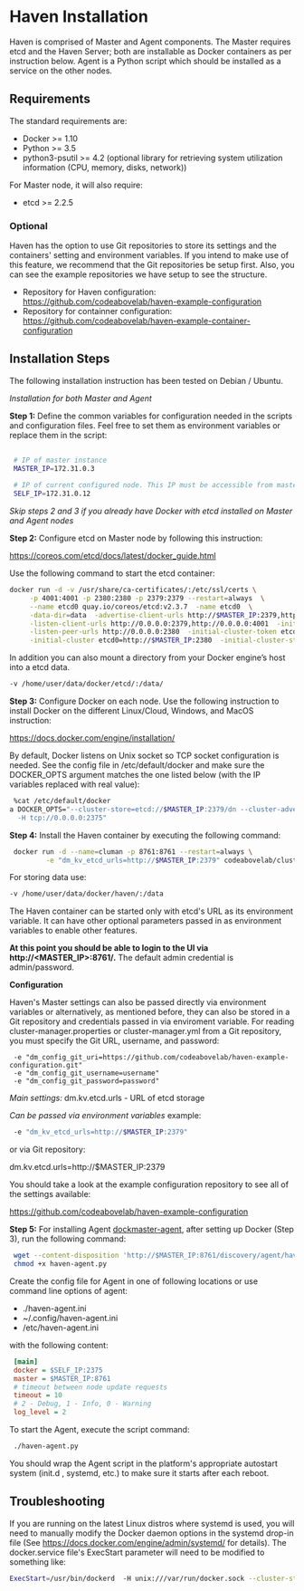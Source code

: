 # Haven Installation

Haven is comprised of Master and Agent components. The Master requires etcd and the Haven Server; both are installable as Docker containers as per instruction below.  Agent is a Python script which should be installed as a service on the other nodes. 

## Requirements

 The standard requirements are: 
 
 * Docker >= 1.10
 * Python >= 3.5
 * python3-psutil >= 4.2 (optional library for retrieving system utilization information (CPU, memory, disks, network))
 
For Master node, it will also require:
 
 * etcd >= 2.2.5

### Optional 

Haven has the option to use Git repositories to store its settings and the containers' setting and environment variables. If
you intend to make use of this feature, we recommend that the Git repositories be setup first.  Also, you can see the example
repositories we have setup to see the structure.

* Repository for Haven configuration: https://github.com/codeabovelab/haven-example-configuration
* Repository for containner configuration: https://github.com/codeabovelab/haven-example-container-configuration

## Installation Steps

The following installation instruction has been tested on Debian / Ubuntu.

*Installation for both Master and Agent*

**Step 1:** Define the common variables for configuration needed in the scripts and configuration files.  Feel free to set them as 
 environment variables or replace them in the script:
 
```sh
 
 # IP of master instance
 MASTER_IP=172.31.0.3 
 
 # IP of current configured node. This IP must be accessible from master instance
 SELF_IP=172.31.0.12
```

*Skip steps 2 and 3 if you already have Docker with etcd installed on Master and Agent nodes* 

**Step 2:** Configure etcd on Master node by following this instruction:
 
https://coreos.com/etcd/docs/latest/docker_guide.html

Use the following command to start the etcd container: 
```sh
docker run -d -v /usr/share/ca-certificates/:/etc/ssl/certs \
     -p 4001:4001 -p 2380:2380 -p 2379:2379 --restart=always  \
     --name etcd0 quay.io/coreos/etcd:v2.3.7  -name etcd0  \
     -data-dir=data  -advertise-client-urls http://$MASTER_IP:2379,http://$MASTER_IP:4001 \
     -listen-client-urls http://0.0.0.0:2379,http://0.0.0.0:4001  -initial-advertise-peer-urls http://$MASTER_IP:2380 \
     -listen-peer-urls http://0.0.0.0:2380  -initial-cluster-token etcd-cluster-1 \
     -initial-cluster etcd0=http://$MASTER_IP:2380  -initial-cluster-state new

```
In addition you can also mount a directory from your Docker engine’s host into a etcd data.
```sh
-v /home/user/data/docker/etcd/:/data/
```
**Step 3:** Configure Docker on each node. Use the following instruction to install Docker on the different Linux/Cloud, Windows, 
and MacOS instruction:
 
 https://docs.docker.com/engine/installation/
 
 By default, Docker listens on Unix socket so TCP socket configuration is needed. See the config file in /etc/default/docker 
 and make sure the DOCKER_OPTS argument matches the one listed below (with the IP variables replaced with real value):
  
```sh
 %cat /etc/default/docker
a DOCKER_OPTS="--cluster-store=etcd://$MASTER_IP:2379/dn --cluster-advertise=$SELF_IP:2375 \
  -H tcp://0.0.0.0:2375"
```
 
**Step 4:** Install the Haven container by executing the following command:
 
```sh
 docker run -d --name=cluman -p 8761:8761 --restart=always \
         -e "dm_kv_etcd_urls=http://$MASTER_IP:2379" codeabovelab/cluster-manager

```
For storing data use:
```sh
-v /home/user/data/docker/haven/:/data

```
 
The Haven container can be started only with etcd's URL as its environment variable. It can have other optional parameters 
passed in as environment variables to enable other features. 

**At this point you should be able to login to the UI via http://<MASTER_IP>:8761/.**  The default admin credential is 
admin/password.

**Configuration**

Haven's Master settings can also be passed directly via environment variables or alternatively, as mentioned before, they can 
also be stored in a Git repository and credentials passed in via enviroment variable. For reading cluster-manager.properties or 
cluster-manager.yml from a Git repository, you must specify the Git URL, username, and password:

```properties
 -e "dm_config_git_uri=https://github.com/codeabovelab/haven-example-configuration.git"
 -e "dm_config_git_username=username"
 -e "dm_config_git_password=password"
```

*Main settings:*
dm.kv.etcd.urls - URL of etcd storage

*Can be passed via environment variables*
example: 
```sh
 -e "dm_kv_etcd_urls=http://$MASTER_IP:2379" 
```
or via Git repository:

dm.kv.etcd.urls=http://$MASTER_IP:2379

You should take a look at the example configuration repository to see all of the settings available:

https://github.com/codeabovelab/haven-example-configuration


**Step 5:** For installing Agent [dockmaster-agent](/doc/agent.md), after setting up Docker (Step 3), run the following command:
 
```sh
 wget --content-disposition 'http://$MASTER_IP:8761/discovery/agent/haven-agent.py?node=$SELF_IP:2375'
 chmod +x haven-agent.py
```
 
 Create the config file for Agent in one of following locations or use command line options of agent: 
 
 * ./haven-agent.ini
 * ~/.config/haven-agent.ini
 * /etc/haven-agent.ini
 
with the following content:
 
```ini
 [main]
 docker = $SELF_IP:2375
 master = $MASTER_IP:8761
 # timeout between node update requests
 timeout = 10 
 # 2 - Debug, 1 - Info, 0 - Warning
 log_level = 2 
```
 
To start the Agent, execute the script command:
```sh
 ./haven-agent.py
```

You should wrap the Agent script in the platform's appropriate autostart system (init.d , systemd, etc.) to make sure it starts 
after each reboot.
  
## Troubleshooting ##
If you are running on the latest Linux distros where systemd is used, you will need to manually modify the Docker daemon 
options in the systemd drop-in file (See https://docs.docker.com/engine/admin/systemd/ for details). The docker.service file's 
ExecStart parameter will need to be modified to something like:

```sh
ExecStart=/usr/bin/dockerd  -H unix:///var/run/docker.sock --cluster-store=etcd://<MASTER_IP>:2379/dn --cluster-advertise=eth0:2375 -H tcp://0.0.0.0:2375
```
